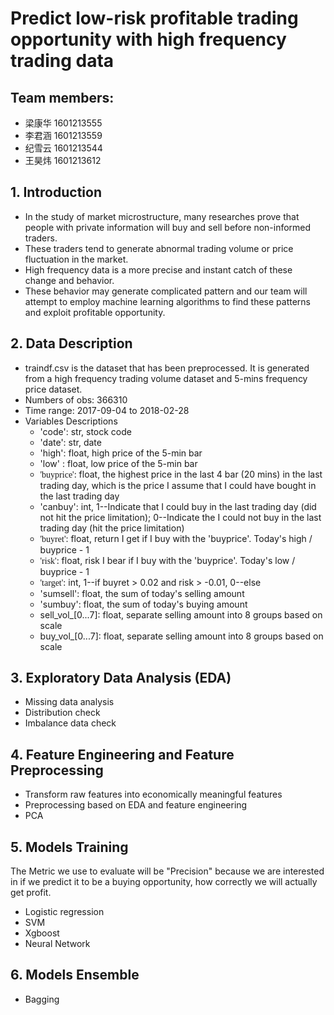 # Predict low-risk profitable trading opportunity with high frequency trading data
## Team members: <br />
* 梁康华 1601213555<br />
* 李君涵 1601213559<br />
* 纪雪云 1601213544<br />
* 王昊炜 1601213612
## 1. Introduction
* In the study of market microstructure, many researches prove that people with private information will buy and sell before non-informed traders.
* These traders tend to generate abnormal trading volume or price fluctuation in the market.
* High frequency data is a more precise and instant catch of these change and behavior.
* These behavior may generate complicated pattern and our team will attempt to employ machine learning algorithms to find these patterns and exploit profitable opportunity.

## 2. Data Description
* traindf.csv is the dataset that has been preprocessed. It is generated from a high frequency trading volume dataset and 5-mins frequency price dataset.
* Numbers of obs: 366310
* Time range: 2017-09-04 to 2018-02-28
* Variables Descriptions
  * 'code': str, stock code
  * 'date': str, date
  * 'high': float, high price of the 5-min bar
  * 'low' : float, low price of the 5-min bar
  * <font face="黑体">'buyprice'</font>: float, the highest price in the last 4 bar (20 mins) in the last trading day, which is the price I assume that I could have bought in the last trading day
  * 'canbuy': int, 1--Indicate that I could buy in the last trading day (did not hit the price limitation); 0--Indicate the I could not buy in the last trading day (hit the price limitation)
  * <font face="黑体">'buyret'</font>: float, return I get if I buy with the 'buyprice'. Today's high / buyprice - 1
  * <font face="黑体">'risk'</font>: float, risk I bear if I buy with the 'buyprice'. Today's low / buyprice - 1
  * <font face="黑体">'target'</font>: int, 1--if buyret > 0.02 and risk > -0.01, 0--else
  * 'sumsell': float, the sum of today's selling amount
  * 'sumbuy': float, the sum of today's buying amount
  * sell_vol_[0...7]: float, separate selling amount into 8 groups based on scale
  * buy_vol_[0...7]: float, separate selling amount into 8 groups based on scale

## 3. Exploratory Data Analysis (EDA)
* Missing data analysis
* Distribution check
* Imbalance data check

## 4. Feature Engineering and Feature Preprocessing
* Transform raw features into economically meaningful features
* Preprocessing based on EDA and feature engineering
* PCA

## 5. Models Training
The Metric we use to evaluate will be "Precision" because we are interested in if we predict it to be a buying opportunity, how correctly we will actually get profit.
* Logistic regression
* SVM
* Xgboost
* Neural Network

## 6. Models Ensemble
* Bagging

